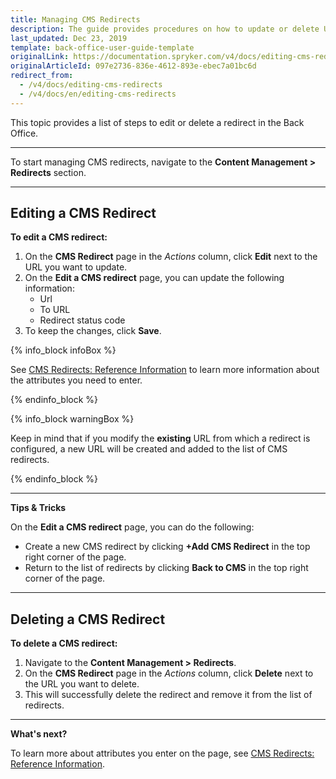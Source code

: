 ```yaml
---
title: Managing CMS Redirects
description: The guide provides procedures on how to update or delete URL redirects in the Back Office.
last_updated: Dec 23, 2019
template: back-office-user-guide-template
originalLink: https://documentation.spryker.com/v4/docs/editing-cms-redirects
originalArticleId: 097e2736-836e-4612-893e-ebec7a01bc6d
redirect_from:
  - /v4/docs/editing-cms-redirects
  - /v4/docs/en/editing-cms-redirects
---
```


This topic provides a list of steps to edit or delete a redirect in the Back Office.
***

To start managing CMS redirects, navigate to the **Content Management > Redirects** section.
***

## Editing a CMS Redirect
**To edit a CMS redirect:**
1. On the **CMS Redirect** page in the _Actions_ column, click **Edit** next to the URL you want to update.
2. On the **Edit a CMS redirect** page, you can update the following information:
   - Url
   - To URL
   - Redirect status code
3. To keep the changes, click **Save**.

{% info_block infoBox %}

See [CMS Redirects: Reference Information](/docs/scos/user/back-office-user-guides/{{page.version}}/content/redirects/references/cms-redirects-references.html) to learn more information about the attributes you need to enter.

{% endinfo_block %}

{% info_block warningBox %}

Keep in mind that if you modify the **existing** URL from which a redirect is configured, a new URL will be created and added to the list of CMS redirects.

{% endinfo_block %}
***
**Tips & Tricks**

On the **Edit a CMS redirect** page, you can do the following:
* Create a new CMS redirect by clicking **+Add CMS Redirect** in the top right corner of the page.
* Return to the list of redirects by clicking **Back to CMS** in the top right corner of the page.

***

## Deleting a CMS Redirect

**To delete a CMS redirect:**
1. Navigate to the **Content Management > Redirects**.
2. On the **CMS Redirect** page in the _Actions_ column, click **Delete** next to the URL you want to delete.
3. This will successfully delete the redirect and remove it from the list of redirects.

***

**What's next?**

To learn more about attributes you enter on the page, see [CMS Redirects: Reference Information](/docs/scos/user/back-office-user-guides/{{page.version}}/content/redirects/references/cms-redirects-references.html).
